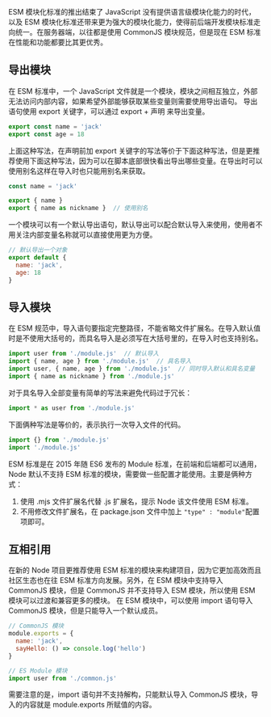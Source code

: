 ESM 模块化标准的推出结束了 JavaScript 没有提供语言级模块化能力的时代，以及 ESM 模块化标准还带来更为强大的模块化能力，使得前后端开发模块标准走向统一。在服务器端，以往都是使用 CommonJS 模块规范，但是现在 ESM 标准在性能和功能都要比其更优秀。
## 导出模块
在 ESM 标准中，一个 JavaScript 文件就是一个模块，模块之间相互独立，外部无法访问内部内容，如果希望外部能够获取某些变量则需要使用导出语句。
导出语句使用 export 关键字，可以通过 export + 声明 来导出变量。
```javascript
export const name = 'jack'
export const age = 18
```
上面这种写法，在声明前加 export 关键字的写法等价于下面这种写法，但是更推荐使用下面这种写法，因为可以在脚本底部很快看出导出哪些变量。在导出时可以使用别名这样在导入时也只能用别名来获取。
```javascript
const name = 'jack'

export { name }
export { name as nickname }  // 使用别名
```
一个模块可以有一个默认导出语句，默认导出可以配合默认导入来使用，使用者不用关注内部变量名称就可以直接使用更为方便。
```javascript
// 默认导出一个对象
export default {
  name: 'jack',
  age: 18
}
```
## 导入模块
在 ESM 规范中，导入语句要指定完整路径，不能省略文件扩展名。在导入默认值时是不使用大括号的，而具名导入是必须写在大括号里的，在导入时也支持别名。
```javascript
import user from './module.js'  // 默认导入
import { name, age } from './module.js'  // 具名导入
import user, { name, age } from './module.js'  // 同时导入默认和具名变量
import { name as nickname } from './module.js'
```
对于具名导入全部变量有简单的写法来避免代码过于冗长：
```javascript
import * as user from './module.js'
```
下面俩种写法是等价的，表示执行一次导入文件的代码。
```javascript
import {} from './module.js'
import './module.js'
```
ESM 标准是在 2015 年随 ES6 发布的 Module 标准，在前端和后端都可以通用，Node 默认不支持 ESM 标准的模块，需要做一些配置才能使用。主要是俩种方式：

1. 使用 .mjs 文件扩展名代替 .js 扩展名，提示 Node 该文件使用 ESM 标准。
2. 不用修改文件扩展名，在 package.json 文件中加上 `"type" : "module"`配置项即可。
## 互相引用
在新的 Node 项目更推荐使用 ESM 标准的模块来构建项目，因为它更加高效而且社区生态也在往 ESM 标准方向发展。另外，在 ESM 模块中支持导入 CommonJS 模块，但是 CommonJS 并不支持导入 ESM 模块，所以使用 ESM 模块可以过渡和兼容更多的模块。
在 ESM 模块中，可以使用 import 语句导入 CommonJS 模块，但是只能导入一个默认成员。
```javascript
// CommonJS 模块
module.exports = {
  name: 'jack',
  sayHello: () => console.log('hello')
}

// ES Module 模块
import user from './common.js'
```
需要注意的是，import 语句并不支持解构，只能默认导入 CommonJS 模块，导入的内容就是 module.exports 所赋值的内容。








